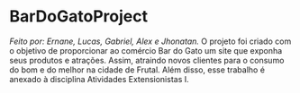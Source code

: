 # BarDoGatoProject
*Feito por: Ernane, Lucas, Gabriel, Alex e Jhonatan.*
O projeto foi criado com o objetivo de proporcionar ao comércio Bar do Gato um site que exponha seus produtos e atrações. Assim, atraindo novos clientes para o consumo do bom e do melhor na cidade de Frutal.
Além disso, esse trabalho é anexado à disciplina Atividades Extensionistas I.
